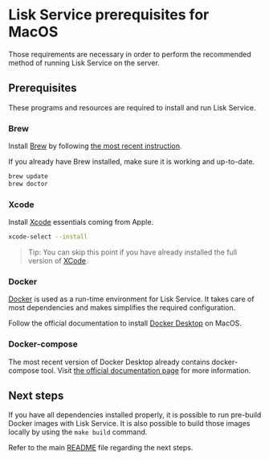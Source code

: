 # Lisk Service prerequisites for MacOS

Those requirements are necessary in order to perform the recommended method of running Lisk Service on the server.

## Prerequisites

These programs and resources are required to install and run Lisk Service.

### Brew

Install [Brew](https://brew.sh/) by following [the most recent instruction](https://brew.sh/).

If you already have Brew installed, make sure it is working and up-to-date.

```bash
brew update
brew doctor
```

### Xcode

Install [Xcode](https://developer.apple.com/xcode/) essentials coming from Apple.

```bash
xcode-select --install
```

> Tip: You can skip this point if you have already installed the full version of [XCode](https://developer.apple.com/xcode/).

### Docker

[Docker](https://www.docker.com/) is used as a run-time environment for Lisk Service. It takes care of most dependencies and makes simplifies the required configuration.

Follow the official documentation to install [Docker Desktop](https://docs.docker.com/docker-for-mac/install/) on MacOS.

### Docker-compose

The most recent version of Docker Desktop already contains docker-compose tool. Visit [the official documentation page](https://docs.docker.com/compose/install/) for more information.

## Next steps

If you have all dependencies installed properly, it is possible to run pre-build Docker images with Lisk Service. It is also possible to build those images locally by using the `make build` command.

Refer to the main [README](../README.md) file regarding the next steps.
